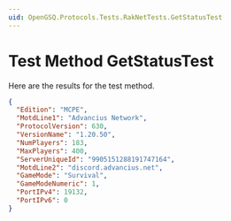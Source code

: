 ```yaml
---
uid: OpenGSQ.Protocols.Tests.RakNetTests.GetStatusTest
---
```


# Test Method GetStatusTest

Here are the results for the test method.

```json
{
  "Edition": "MCPE",
  "MotdLine1": "Advancius Network",
  "ProtocolVersion": 630,
  "VersionName": "1.20.50",
  "NumPlayers": 183,
  "MaxPlayers": 400,
  "ServerUniqueId": "9905151288191747164",
  "MotdLine2": "discord.advancius.net",
  "GameMode": "Survival",
  "GameModeNumeric": 1,
  "PortIPv4": 19132,
  "PortIPv6": 0
}
```
